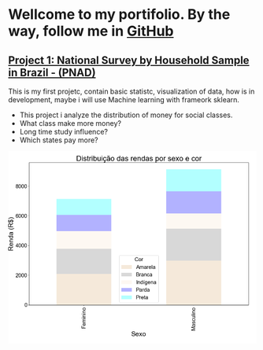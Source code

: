 # Wellcome to my portifolio. By the way, follow me in [GitHub](https://github.com/Marcus-Bernard0)

## [Project 1: National Survey by Household Sample in Brazil - (PNAD)](https://github.com/Marcus-Bernard0/Data-Science-projects/tree/master/1%20-%20Projeto%20PNAD)
This is my first projetc, contain basic statistc, visualization of data, how is in development, maybe i will use Machine learning with frameork sklearn.
- This project i analyze the distribution of money for social classes.
- What class make more money?
- Long time study influence?
- Which states pay more?

![grafic](https://github.com/Marcus-Bernard0/Data-Science-projects/blob/master/1%20-%20Projeto%20PNAD/cor.png?raw=true)

